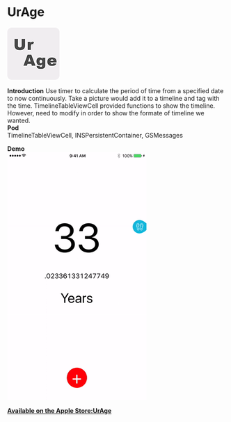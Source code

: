 
# UrAge
![](https://github.com/icedike/UrAge/blob/universal/README/UrAge_120x120.png)

**Introduction**
Use timer to calculate the period of time from a specified date to now continuously. Take a picture would add it to a timeline and tag with the time. TimelineTableViewCell provided functions to show the timeline. However, need to modify in order to show the formate of timeline we wanted.  
**Pod**  
TimelineTableViewCell, INSPersistentContainer, GSMessages

**Demo**  
![](https://github.com/icedike/UrAge/blob/universal/README/demo_v1.2.2.gif)

[**Available on the Apple Store:UrAge**](https://itunes.apple.com/us/app/urage/id1195425155?ls=1&mt=8)  
